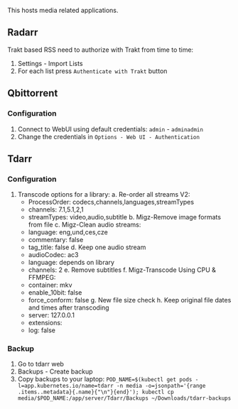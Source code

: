 This hosts media related applications.

## Radarr

Trakt based RSS need to authorize with Trakt from time to time:

1. Settings - Import Lists
2. For each list press `Authenticate with Trakt` button

## Qbittorrent

### Configuration

1. Connect to WebUI using default credentials: `admin` - `adminadmin`
2. Change the credentials in `Options - Web UI - Authentication`


## Tdarr

### Configuration

1. Transcode options for a library:
  a. Re-order all streams V2:
    - ProcessOrder: codecs,channels,languages,streamTypes
    - channels: 7.1,5.1,2,1
    - streamTypes: video,audio,subtitle
  b. Migz-Remove image formats from file
  c. Migz-Clean audio streams:
    - language: eng,und,ces,cze
    - commentary: false
    - tag_title: false
  d. Keep one audio stream
    - audioCodec: ac3
    - language: depends on library
    - channels: 2
  e. Remove subtitles
  f. Migz-Transcode Using CPU & FFMPEG:
    - container: mkv
    - enable_10bit: false
    - force_conform: false
  g. New file size check
  h. Keep original file dates and times after transcoding
    - server: 127.0.0.1
    - extensions: <empty>
    - log: false

### Backup

1. Go to tdarr web
2. Backups - Create backup
3. Copy backups to your laptop: `POD_NAME=$(kubectl get pods -l=app.kubernetes.io/name=tdarr -n media -o=jsonpath='{range .items..metadata}{.name}{"\n"}{end}'); kubectl cp media/$POD_NAME:/app/server/Tdarr/Backups ~/Downloads/tdarr-backups`

